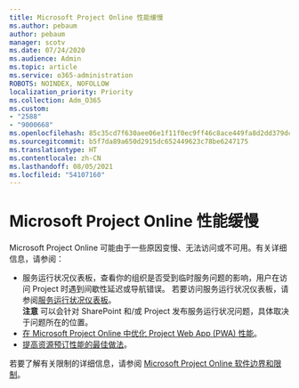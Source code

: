 ```yaml
---
title: Microsoft Project Online 性能缓慢
ms.author: pebaum
author: pebaum
manager: scotv
ms.date: 07/24/2020
ms.audience: Admin
ms.topic: article
ms.service: o365-administration
ROBOTS: NOINDEX, NOFOLLOW
localization_priority: Priority
ms.collection: Adm_O365
ms.custom:
- "2588"
- "9000668"
ms.openlocfilehash: 85c35cd7f630aee06e1f11f0ec9ff46c8ace449fa8d2dd379dc265f12078208a
ms.sourcegitcommit: b5f7da89a650d2915dc652449623c78be6247175
ms.translationtype: HT
ms.contentlocale: zh-CN
ms.lasthandoff: 08/05/2021
ms.locfileid: "54107160"
---
```

# <a name="slow-performance-with-project-online"></a>Microsoft Project Online 性能缓慢

Microsoft Project Online 可能由于一些原因变慢、无法访问或不可用。有关详细信息，请参阅：

- 服务运行状况仪表板，查看你的组织是否受到临时服务问题的影响，用户在访问 Project 时遇到间歇性延迟或导航错误。 若要访问服务运行状况仪表板，请参阅[服务运行状况仪表板](https://admin.microsoft.com/AdminPortal/Home#/servicehealth)。</br>
    **注意**  可以会针对 SharePoint 和/或 Project 发布服务运行状况问题，具体取决于问题所在的位置。
- [在 Microsoft Project Online 中优化 Project Web App (PWA) 性能](https://docs.microsoft.com/projectonline/tune-project-online-performance)。
- [提高资源预订性能的最佳做法](https://docs.microsoft.com/projectonline/best-practices-to-improve-resource-engagements-performance)。

若要了解有关限制的详细信息，请参阅 [Microsoft Project Online 软件边界和限制](https://docs.microsoft.com/projectonline/project-online-software-boundaries-and-limits)。